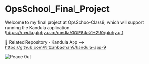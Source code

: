 # OpsSchool_Final_Project

Welcome to my final project at OpsSchoo-Class9, which will support running the Kandula application.
!https://media.giphy.com/media/GOiF8tksYH2U0/giphy.gif

:elephant: Related Repository - Kandula App --> https://github.com/Nitzanbashan9/kandula-app-9


   ![Peace Out](https://media.giphy.com/media/DfbpTbQ9TvSX6/giphy.gif)
